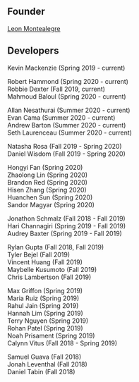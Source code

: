 ## Founder
[Leon Montealegre](http://www.leonmontealegre.com/)  

## Developers

Kevin Mackenzie (Spring 2019 - current)  

Robert Hammond (Spring 2020 - current)  
Robbie Dexter (Fall 2019, current)  
Mahmoud Baloul (Spring 2020 - current)  

Allan Nesathurai (Summer 2020 - current)  
Evan Cama (Summer 2020 - current)  
Andrew Barton (Summer 2020 - current)  
Seth Laurenceau (Summer 2020 - current)  



Natasha Rosa (Fall 2019 - Spring 2020)  
Daniel Wisdom (Fall 2019 - Spring 2020)  

Hongyi Fan (Spring 2020)  
Zhaolong Lin (Spring 2020)  
Brandon Red (Spring 2020)  
Hisen Zhang (Spring 2020)  
Huanchen Sun (Spring 2020)  
Sandor Magyar (Spring 2020)  

Jonathon Schmalz (Fall 2018 - Fall 2019)  
Hari Channagiri (Spring 2019 - Fall 2019)  
Audrey Baxter (Spring 2019 - Fall 2019)  

Rylan Gupta (Fall 2018, Fall 2019)  
Tyler Bejel (Fall 2019)  
Vincent Huang (Fall 2019)  
Maybelle Kusumoto (Fall 2019)  
Chris Lambertson (Fall 2019)  

Max Griffon (Spring 2019)  
Maria Ruiz (Spring 2019)  
Rahul Jain (Spring 2019)  
Hannah Lim (Spring 2019)  
Terry Nguyen (Spring 2019)  
Rohan Patel (Spring 2019)  
Noah Prisament (Spring 2019)  
Calynn Vitus (Fall 2018 - Spring 2019)

Samuel Guava (Fall 2018)  
Jonah Leventhal (Fall 2018)  
Daniel Tabin (Fall 2018)  
